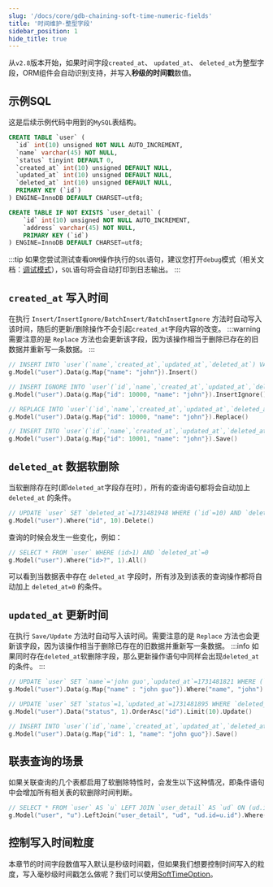```yaml
---
slug: '/docs/core/gdb-chaining-soft-time-numeric-fields'
title: '时间维护-整型字段'
sidebar_position: 1
hide_title: true
---
```



从`v2.8`版本开始，如果时间字段`created_at`、 `updated_at`、 `deleted_at`为整型字段，ORM组件会自动识别支持，并写入**秒级的时间戳**数值。

## 示例SQL
这是后续示例代码中用到的`MySQL`表结构。

```sql
CREATE TABLE `user` (
  `id` int(10) unsigned NOT NULL AUTO_INCREMENT,
  `name` varchar(45) NOT NULL,
  `status` tinyint DEFAULT 0,
  `created_at` int(10) unsigned DEFAULT NULL,
  `updated_at` int(10) unsigned DEFAULT NULL,
  `deleted_at` int(10) unsigned DEFAULT NULL,
  PRIMARY KEY (`id`)
) ENGINE=InnoDB DEFAULT CHARSET=utf8;

CREATE TABLE IF NOT EXISTS `user_detail` (
    `id` int(10) unsigned NOT NULL AUTO_INCREMENT,
    `address` varchar(45) NOT NULL,
    PRIMARY KEY (`id`)
) ENGINE=InnoDB DEFAULT CHARSET=utf8;
```

:::tip
如果您尝试测试查看`ORM`操作执行的`SQL`语句，建议您打开`debug`模式（相关文档：[调试模式](../../ORM高级特性/ORM高级特性-调试模式.md)），`SQL`语句将会自动打印到日志输出。
:::

## `created_at` 写入时间

在执行 `Insert/InsertIgnore/BatchInsert/BatchInsertIgnore` 方法时自动写入该时间，随后的更新/删除操作不会引起`created_at`字段内容的改变。
:::warning
需要注意的是 `Replace` 方法也会更新该字段，因为该操作相当于删除已存在的旧数据并重新写一条数据。
:::
```go
// INSERT INTO `user`(`name`,`created_at`,`updated_at`,`deleted_at`) VALUES('john',1731481488,1731481488,0)
g.Model("user").Data(g.Map{"name": "john"}).Insert()

// INSERT IGNORE INTO `user`(`id`,`name`,`created_at`,`updated_at`,`deleted_at`) VALUES(10000,'john',1731481518,1731481518,0) 
g.Model("user").Data(g.Map{"id": 10000, "name": "john"}).InsertIgnore()

// REPLACE INTO `user`(`id`,`name`,`created_at`,`updated_at`,`deleted_at`) VALUES(10000,'john',1731481747,1731481747,0)
g.Model("user").Data(g.Map{"id": 10000, "name": "john"}).Replace()

// INSERT INTO `user`(`id`,`name`,`created_at`,`updated_at`,`deleted_at`) VALUES(10001,'john',1731481766,1731481766,0) ON DUPLICATE KEY UPDATE `id`=VALUES(`id`),`name`=VALUES(`name`),`updated_at`=VALUES(`updated_at`),`deleted_at`=VALUES(`deleted_at`)
g.Model("user").Data(g.Map{"id": 10001, "name": "john"}).Save()
```

## `deleted_at` 数据软删除

当软删除存在时(即`deleted_at`字段存在时），所有的查询语句都将会自动加上 `deleted_at` 的条件。

```go
// UPDATE `user` SET `deleted_at`=1731481948 WHERE (`id`=10) AND `deleted_at`=0
g.Model("user").Where("id", 10).Delete()
```

查询的时候会发生一些变化，例如：

```go
// SELECT * FROM `user` WHERE (id>1) AND `deleted_at`=0
g.Model("user").Where("id>?", 1).All()
```

可以看到当数据表中存在 `deleted_at` 字段时，所有涉及到该表的查询操作都将自动加上 `deleted_at=0` 的条件。


## `updated_at` 更新时间

在执行 `Save/Update` 方法时自动写入该时间。需要注意的是 `Replace` 方法也会更新该字段，因为该操作相当于删除已存在的旧数据并重新写一条数据。
:::info
如果同时存在`deleted_at`软删除字段，那么更新操作语句中同样会出现`deleted_at` 的条件。
:::
```go
// UPDATE `user` SET `name`='john guo',`updated_at`=1731481821 WHERE (`name`='john') AND `deleted_at`=0
g.Model("user").Data(g.Map{"name" : "john guo"}).Where("name", "john").Update()

// UPDATE `user` SET `status`=1,`updated_at`=1731481895 WHERE `deleted_at`=0 ORDER BY `id` ASC LIMIT 10
g.Model("user").Data("status", 1).OrderAsc("id").Limit(10).Update()

// INSERT INTO `user`(`id`,`name`,`created_at`,`updated_at`,`deleted_at`) VALUES(1,'john guo',1731481915,1731481915,0) ON DUPLICATE KEY UPDATE `id`=VALUES(`id`),`name`=VALUES(`name`),`updated_at`=VALUES(`updated_at`),`deleted_at`=VALUES(`deleted_at`)
g.Model("user").Data(g.Map{"id": 1, "name": "john guo"}).Save()
```


## 联表查询的场景

如果关联查询的几个表都启用了软删除特性时，会发生以下这种情况，即条件语句中会增加所有相关表的软删除时间判断。

```go
// SELECT * FROM `user` AS `u` LEFT JOIN `user_detail` AS `ud` ON (ud.id=u.id) WHERE (`u`.`id`=10) AND `u`.`deleted_at`=0 LIMIT 1
g.Model("user", "u").LeftJoin("user_detail", "ud", "ud.id=u.id").Where("u.id", 10).One()
```

## 控制写入时间粒度

本章节的时间字段数值写入默认是秒级时间戳，但如果我们想要控制时间写入的粒度，写入毫秒级时间戳怎么做呢？我们可以使用[SoftTimeOption](./时间维护-SoftTimeOption.md)。
